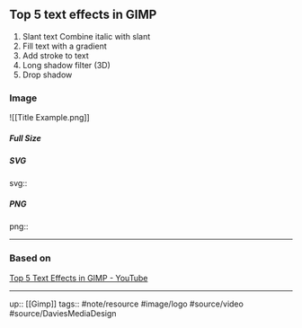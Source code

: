 ## Top 5 text effects in GIMP

1. Slant text
	Combine italic with slant
2. Fill text with a gradient
3. Add stroke to text
4. Long shadow filter (3D)
5. Drop shadow

### Image

![[Title Example.png]]
##### Full Size



##### SVG

svg:: 

##### PNG

png:: 

---
### Based on

[Top 5 Text Effects in GIMP - YouTube](https://www.youtube.com/watch?v=md4K66fd8RA&list=PL_7viLFyJ7sCLguZdKJ9dAbUUXRy13VOF)

---

up:: [[Gimp]]
tags:: #note/resource #image/logo #source/video #source/DaviesMediaDesign 